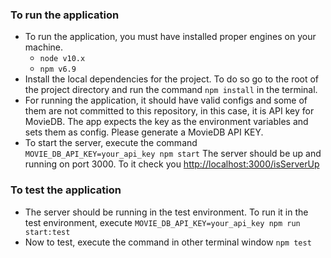 ### To run the application

- To run the application, you must have installed proper engines on your machine.
	- `node v10.x` 
	- `npm v6.9`
- Install the local dependencies for the project. To do so go to the root of the project directory and run the command `npm install` in the terminal.
- For running the application, it should have valid configs and some of them are not committed to this repository, in this case, it is API key for MovieDB. The app expects the key as the environment variables and sets them as config. Please generate a MovieDB API KEY.
- To start the server, execute the command `MOVIE_DB_API_KEY=your_api_key npm start`
	The server should be up and running on port 3000. To it check you [http://localhost:3000/isServerUp](http://localhost:3000/isServerUp "http://localhost:3000/isServerUp")

### To test the application

- The server should be running in the test environment. To run it in the test environment, execute `MOVIE_DB_API_KEY=your_api_key npm run start:test`
- Now to test, execute the command in other terminal window `npm test`
